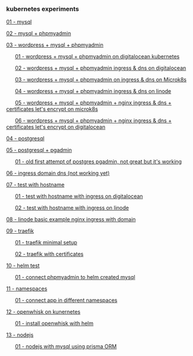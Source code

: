 ### kubernetes experiments

[01 - mysql](01_mysql/)

[02 - mysql + phpmyadmin](02_mysql_phpmyadmin/)

[03 - wordpress + mysql + phpmyadmin](03_wordpress_mysql_phpmyadmin/)

&nbsp;&nbsp;&nbsp;&nbsp;&nbsp;&nbsp;[01 - wordpress + mysql + phpmyadmin on digitalocean kubernetes](03_wordpress_mysql_phpmyadmin/01_digitalocean_kubernetes/)

&nbsp;&nbsp;&nbsp;&nbsp;&nbsp;&nbsp;[02 - wordpress + mysql + phpmyadmin ingress & dns on digitalocean](03_wordpress_mysql_phpmyadmin/02_digitalocean_kubernetes_ingress_dns/)

&nbsp;&nbsp;&nbsp;&nbsp;&nbsp;&nbsp;[03 - wordpress + mysql + phpmyadmin on ingress & dns on Microk8s](03_wordpress_mysql_phpmyadmin/03_microk8s_kubernetes_ingress_dns/)

&nbsp;&nbsp;&nbsp;&nbsp;&nbsp;&nbsp;[04 - wordpress + mysql + phpmyadmin ingress & dns on linode](03_wordpress_mysql_phpmyadmin/04_linode_kubernetes_ingress_dns/)

&nbsp;&nbsp;&nbsp;&nbsp;&nbsp;&nbsp;[05 - wordpress + mysql + phpmyadmin + nginx ingress & dns + certificates let's encrypt on microk8s](03_wordpress_mysql_phpmyadmin/05_microk8s_kubernetes_nginx_ingress_dns_letsencrypt_certificates/)

&nbsp;&nbsp;&nbsp;&nbsp;&nbsp;&nbsp;[06 - wordpress + mysql + phpmyadmin + nginx ingress & dns + certificates let's encrypt on digitalocean](03_wordpress_mysql_phpmyadmin/06_digitalocean_kubernetes_ingress_dns_and_certificates/)

[04 - postgresql](04_postgresql/)

[05 - postgresql + pgadmin](05_postgres_pgadmin/)

&nbsp;&nbsp;&nbsp;&nbsp;&nbsp;&nbsp;[01 - old first attempt of postgres pgadmin, not great but it's working](05_postgres_pgadmin/01_woriking_first_attempt)

[06 - ingress domain dns (not working yet)](06_ingress_domain_dns/)

[07 - test with hostname](07_test_hostname/)

&nbsp;&nbsp;&nbsp;&nbsp;&nbsp;&nbsp;[01 - test with hostname with ingress on digitalocean](07_test_hostname/01_test_hostname_with_ingress_on_digitalocean/)

&nbsp;&nbsp;&nbsp;&nbsp;&nbsp;&nbsp;[02 - test with hostname with ingress on linode](07_test_hostname/02_test_hostname_with_ingress_on_linode/)

[08 - linode basic example nginx ingress with domain](08_linode_example_nginx_ingress/)

[09 - traefik](09_traefik)

&nbsp;&nbsp;&nbsp;&nbsp;&nbsp;&nbsp;[01 - traefik minimal setup](09_traefik/01_traefik_basic/)

&nbsp;&nbsp;&nbsp;&nbsp;&nbsp;&nbsp;[02 - traefik with certificates](09_traefik/02_traefik_with_certificates/)

[10 - helm test](10_helm_test)

&nbsp;&nbsp;&nbsp;&nbsp;&nbsp;&nbsp;[01 - connect phpmyadmin to helm created mysql](10_helm_test/01_connect_phpmyadmin_to_helm_mysql/)

[11 - namespaces](11_namespaces/)

&nbsp;&nbsp;&nbsp;&nbsp;&nbsp;&nbsp;[01 - connect app in different namespaces](11_namespaces/01_connect_different_namespaces/)

[12 - openwhisk on kunernetes](12_openwhisk/)

&nbsp;&nbsp;&nbsp;&nbsp;&nbsp;&nbsp;[01 - install openwhisk with helm](12_openwhisk/01_openwhisk_with_helm/)

[13 - nodejs](13_nodejs/)

&nbsp;&nbsp;&nbsp;&nbsp;&nbsp;&nbsp;[01 - nodejs with mysql using prisma ORM](./13_nodejs/01_nodejs_mysql_with_prisma/)